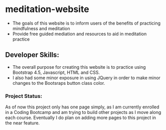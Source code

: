 # meditation-website

- The goals of this website is to inform users of the benefits of practicing mindfulness and meditation
- Provide free guided mediation and resources to aid in meditation practice

## Developer Skills:
- The overall purpose for creating this website is to practice using Bootstrap 4.5, Javascript, HTML and CSS.
- I also had some minor exposure in using JQuery in order to make minor changes to the Bootsraps button class color.


### Project Status:

As of now this project only has one page simply, as I am currently enrolled in a Coding Bootcamp and am trying to build other projects as I move along each course.
Eventually I do plan on adding more pages to this project in the near feature.

